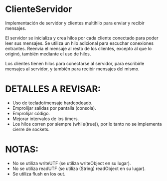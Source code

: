 # ClienteServidor
Implementación de servidor y clientes multihilo para enviar y recibir mensajes. 

El servidor se inicializa y crea hilos por cada cliente conectado para poder leer sus mensajes. Se utiliza un hilo adicional para escuchar conexiones entrantes.
Reenvía el mensaje al resto de los clientes, excepto al que lo originó, también mediante el uso de hilos.

Los clientes tienen hilos para conectarse al servidor, para escribirle mensajes al servidor, y también para recibir mensajes del mismo.

# DETALLES A REVISAR:
- Uso de teclado/mensaje hardcodeado.
- Emprolijar salidas por pantalla (consola).
- Emprolijar código.
- Mejorar intervalos de los timers.
- Los hilos corren por siempre (while(true)), por lo tanto no se implementa cierre de sockets.

# NOTAS:
- No se utiliza writeUTF (se utiliza writeObject en su lugar).
- No se utiliza readUTF (se utiliza (String) readObject en su lugar). 
- Se utiliza flush en los out.

